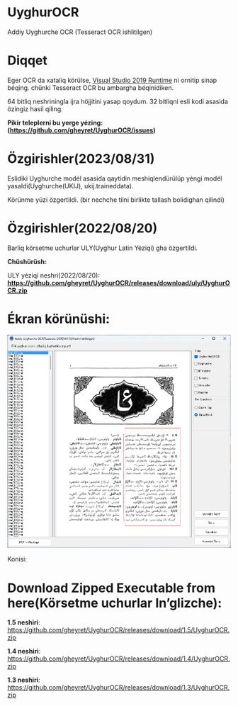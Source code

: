 # UyghurOCR
Addiy Uyghurche OCR (Tesseract OCR ishlitilgen)

# Diqqet
Eger OCR da xataliq körülse, [ Visual Studio 2019 Runtime](https://support.microsoft.com/en-us/topic/the-latest-supported-visual-c-downloads-2647da03-1eea-4433-9aff-95f26a218cc0) ni ornitip sinap béqing. chünki Tesseract OCR bu ambargha béqinidiken.

64 bitliq neshriningla ijra höjjitini yasap qoydum. 32 bitliqni esli kodi asasida özingiz hasil qiling.

**Pikir teleplerni bu yerge yézing: (https://github.com/gheyret/UyghurOCR/issues)**

# Özgirishler(2023/08/31)
Eslidiki Uyghurche modél asasida qaytidin meshiqlendürülüp yéngi modél yasaldi(Uyghurche(UKIJ), ukij.traineddata).

Körünme yüzi özgertildi. (bir nechche tilni birlikte tallash bolidighan qilindi)

# Özgirishler(2022/08/20)
Barliq körsetme uchurlar ULY(Uyghur Latin Yéziqi) gha özgertildi.

**Chüshürüsh:**

ULY yéziqi neshri(2022/08/20): **https://github.com/gheyret/UyghurOCR/releases/download/uly/UyghurOCR.zip**

# Ékran körünüshi:
<p>
  <img src="./uocr.png"/>
</p>

Konisi:
# Download Zipped Executable from here(Körsetme uchurlar In’glizche):
**1.5 neshiri**: https://github.com/gheyret/UyghurOCR/releases/download/1.5/UyghurOCR.zip

**1.4 neshiri**: https://github.com/gheyret/UyghurOCR/releases/download/1.4/UyghurOCR.zip

**1.3 neshiri**: https://github.com/gheyret/UyghurOCR/releases/download/1.3/UyghurOCR.zip

